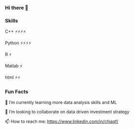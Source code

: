 ### Hi there 👋

### Skills
C++    ⚡⚡⚡⚡

Python ⚡⚡⚡⚡

R      ⚡

Matlab ⚡

html   ⚡⚡

### Fun Facts
🌱 I’m currently learning more data analysis skills and ML

👯 I’m looking to collaborate on data driven investment strategy

📫 How to reach me: https://www.linkedin.com/in/chiaqf/
<!--
**chiaqf/chiaqf** is a ✨ _special_ ✨ repository because its `README.md` (this file) appears on your GitHub profile.

Here are some ideas to get you started:

- 🔭 I’m currently working on ...
- 🌱 I’m currently learning ...
- 👯 I’m looking to collaborate on ...
- 🤔 I’m looking for help with ...
- 💬 Ask me about ...
- 📫 How to reach me: ...
- 😄 Pronouns: ...
- ⚡ Fun fact: ...
-->
